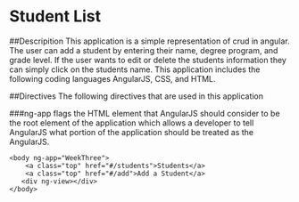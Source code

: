 # Student List

##Descripition 
This application is a simple representation of crud in angular. The user can add a student by entering their name, degree program, and grade level. If the user wants to edit or delete the students information they can simply click on the students name. This application includes the following coding languages AngularJS, CSS, and HTML.


##Directives
The following directives that are used in this application

###ng-app 
flags the HTML element that AngularJS should consider to be the root element of the application which allows a developer to tell AngularJS what portion of the application should be treated as the AngularJS.

```
<body ng-app="WeekThree">
	<a class="top" href="#/students">Students</a>
	<a class="top" href="#/add">Add a Student</a>
   <div ng-view></div>
</body>
```




